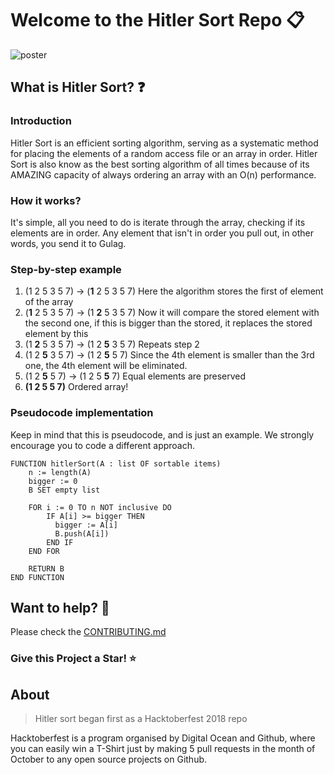 
# Welcome to the Hitler Sort Repo :clipboard:

![poster](stalin-sort.jpeg)

## What is Hitler Sort? :question:

### Introduction

Hitler Sort is an efficient sorting algorithm, serving as a systematic method for placing the elements of a random access file or an array in order. Hitler Sort is also know as the best sorting algorithm of all times because of its AMAZING capacity of always ordering an array with an O(n) performance.

### How it works?

It's simple, all you need to do is iterate through the array, checking if its elements are in order. Any element that isn't in order you pull out, in other words, you send it to Gulag.

### Step-by-step example

1. (1 2 5 3 5 7) -> (**1** 2 5 3 5 7) Here the algorithm stores the first of element of the array
2. (**1** 2 5 3 5 7) -> (1 **2** 5 3 5 7) Now it will compare the stored element with the second one, if this is bigger than the stored, it replaces the stored element by this
3. (1 **2** 5 3 5 7) -> (1 2 **5** 3 5 7) Repeats step 2
4. (1 2 **5** 3 5 7) -> (1 2 **5** 5 7) Since the 4th element is smaller than the 3rd one, the 4th element will be eliminated.
5. (1 2 **5** 5 7) -> (1 2 5 **5** 7) Equal elements are preserved
6. **(1 2 5 5 7)** Ordered array!

### Pseudocode implementation

Keep in mind that this is pseudocode, and is just an example. We strongly encourage you to code a different approach. 

```
FUNCTION hitlerSort(A : list OF sortable items)
    n := length(A)
    bigger := 0
    B SET empty list

    FOR i := 0 TO n NOT inclusive DO
        IF A[i] >= bigger THEN
          bigger := A[i]
          B.push(A[i])
        END IF
    END FOR

    RETURN B
END FUNCTION
```

## Want to help? :raised_hands:

Please check the [CONTRIBUTING.md](./CONTRIBUTING.md)

### Give this Project a Star! :star:

## About

> Hitler sort began first as a Hacktoberfest 2018 repo

Hacktoberfest is a program organised by Digital Ocean and Github, where you can easily win a T-Shirt just by making 5 pull requests in the month of October to any open source projects on Github.
